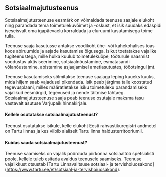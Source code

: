 ## Sotsiaalmajutusteenus

Sotsiaalmajutusteenuse eesmärk on võimaldada teenuse saajale elukoht ning parandada
tema toimetulekuvõimet ja -oskust, et isik suudaks edaspidi iseseisvalt oma igapäevaelu
korraldada ja eluruumi kasutamisega toime tulla.

Teenuse saaja kasutusse antakse voodikoht ühe- või kahekohalises toas koos abiruumide
ja asjade kasutamise õigusega. Isikut toetatakse vajalike tugiteenustega, mille
hulka kuulub toimetulekuõpe, tööturule naasmist soodustav aktiviseerimine,
sotsiaalnõustamine, esmatasandi võlanõustamine, abistamine asjaajamisel
ametiasutustes, tööotsingul jmt.

Teenuse kasutamiseks sõlmitakse teenuse saajaga leping kuueks kuuks, mida hiljem
saab vajadusel pikendada. Isik peab järgima talle koostatud tegevusplaani, milles
määratletakse isiku toimetuleku parandamiseks vajalikud eesmärgid, tegevused ja
nende täitmise tähtaeg. Sotsiaalmajutusteenuse saaja peab teenuse osutajale maksma
tasu vastavalt asutuse Varjupaik hinnakirjale.

#### Kellele osutatakse sotsiaalmajutusteenust?
Teenust osutatakse isikule, kelle elukoht Eesti rahvastikuregistri andmetel on Tartu linnas
ja kes viibib alaliselt Tartu linna haldusterritooriumil.

#### Kuidas saada sotsiaalmajutusteenust?
Teenuse saamiseks on vajalik pöörduda piirkonna sotsiaaltöö spetsialisti poole,
kellele tuleb esitada avaldus teenusele saamiseks. Teenuse vajalikkust otsustab
[Tartu Linnavalitsuse sotsiaal- ja tervishoiuosakond]
(https://www.tartu.ee/et/sotsiaal-ja-tervishoiuosakond).
